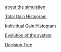 
<a href="about/more_information">about the simulation</a>

<a href="DegeneracyData/Total/GainHist.html">Total Gain Histogram</a>

<a href="DegeneracyData/Individual/IndividualGainHist.html">Individual Gain Histogram</a>

<a href="EvolutionData/Evolution.html">Evolution of the system</a>

<a href="TreeData/Tree.html">Decision Tree</a>
